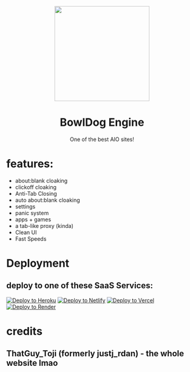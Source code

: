 <p align="center"><img src="https://raw.githubusercontent.com/bowldogames-dev/Bowldog-Engine/main/img/bowldog.png" height="250"></p>
<h1 align="center">BowlDog Engine</h1>
<p align="center">One of the best AIO sites!</p>

# features:
- about:blank cloaking
- clickoff cloaking
- Anti-Tab Closing
- auto about:blank cloaking
- settings
- panic system
- apps + games
- a tab-like proxy (kinda)
- Clean UI
- Fast Speeds

# Deployment 
## deploy to one of these SaaS Services:
<a target="_blank" href="https://heroku.com/deploy/?template=https://github.com/bowldogames-dev/bowldog-engine"><img alt="Deploy to Heroku" src="https://binbashbanana.github.io/deploy-buttons/buttons/remade/heroku.svg"></a>
<a target="_blank" href="https://app.netlify.com/start/deploy?repository=https://github.com/bowldogames-dev/bowldog-engine"><img alt="Deploy to Netlify" src="https://binbashbanana.github.io/deploy-buttons/buttons/remade/netlify.svg"></a>
<a target="_blank" href="https://vercel.com/new/clone?repository-url=https://github.com/bowldogames-dev/bowldog-engine"><img alt="Deploy to Vercel" src="https://binbashbanana.github.io/deploy-buttons/buttons/remade/vercel.svg"></a>
<a target="_blank" href="https://render.com/deploy?repo=https://github.com/bowldogames-dev/bowldog-engine"><img alt="Deploy to Render" src="https://binbashbanana.github.io/deploy-buttons/buttons/remade/render.svg"></a>
# credits
## ThatGuy_Toji (formerly justj_rdan) - the whole website lmao
